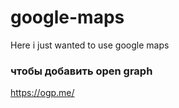 # google-maps

Here i just wanted to use google maps

### чтобы добавить open graph

https://ogp.me/
